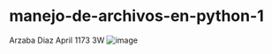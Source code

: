 # manejo-de-archivos-en-python-1
Arzaba Diaz April 1173 3W
![image](https://github.com/user-attachments/assets/45c87fd8-51ca-4ce1-a11f-f36fbf3aa6b1)
